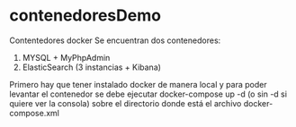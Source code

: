 # contenedoresDemo
Contentedores docker
Se encuentran dos contenedores:
1) MYSQL + MyPhpAdmin
2) ElasticSearch (3 instancias + Kibana)

Primero hay que tener instalado docker de manera local y para poder levantar el contenedor se debe ejecutar docker-compose up -d (o sin -d si quiere ver la consola) sobre el directorio donde está el archivo docker-compose.xml

